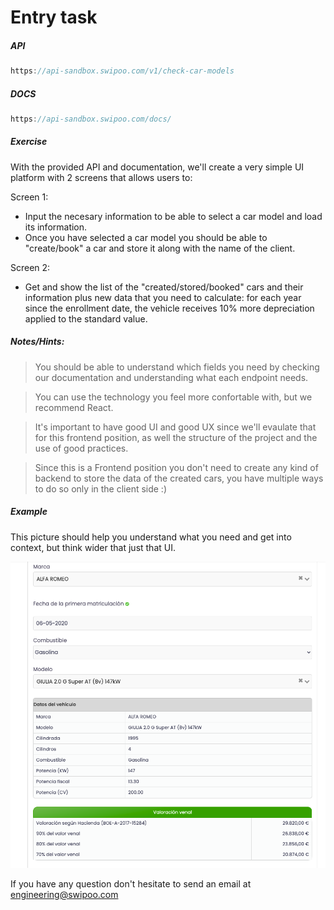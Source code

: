 # Entry task

##### API
```javascript
https://api-sandbox.swipoo.com/v1/check-car-models
```

##### DOCS

```javascript
https://api-sandbox.swipoo.com/docs/
```

##### Exercise

With the provided API and documentation, we'll create a very simple UI platform with 2 screens that allows users to:

Screen 1:
- Input the necesary information to be able to select a car model and load its information.
- Once you have selected a car model you should be able to "create/book" a car and store it along with the name of the client.

Screen 2:
- Get and show the list of the "created/stored/booked" cars and their information plus new data that you need to calculate: for each year since the enrollment date, the vehicle receives 10% more depreciation applied to the standard value.

##### Notes/Hints:

> You should be able to understand which fields you need by checking our documentation and understanding what each endpoint needs.

> You can use the technology you feel more confortable with, but we recommend React.

> It's important to have good UI and good UX since we'll evaulate that for this frontend position, as well the structure of the project and the use of good practices.

> Since this is a Frontend position you don't need to create any kind of backend to store the data of the created cars, you have multiple ways to do so only in the client side :) 

##### Example

This picture should help you understand what you need and get into context, but think wider that just that UI.

![img](img.png)



If you have any question don't hesitate to send an email at [engineering@swipoo.com](mailto:engineering@swipoo.com)
